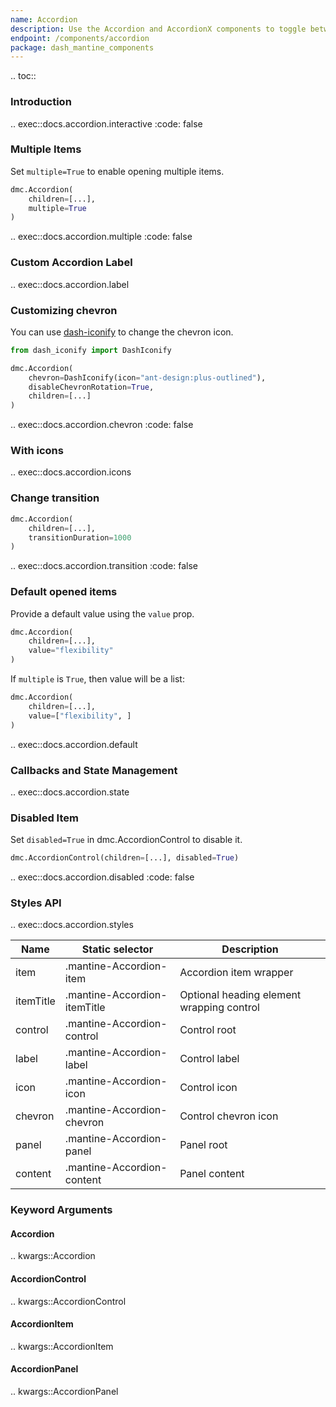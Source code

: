 ```yaml
---
name: Accordion
description: Use the Accordion and AccordionX components to toggle between hiding and showing large amount of content.
endpoint: /components/accordion
package: dash_mantine_components
---
```


.. toc::

### Introduction

.. exec::docs.accordion.interactive
    :code: false

### Multiple Items

Set `multiple=True` to enable opening multiple items.

```python
dmc.Accordion(
    children=[...],
    multiple=True
)
```

.. exec::docs.accordion.multiple
    :code: false

### Custom Accordion Label

.. exec::docs.accordion.label

### Customizing chevron

You can use [dash-iconify](/dash-iconify) to change the chevron icon.

```python
from dash_iconify import DashIconify

dmc.Accordion(
    chevron=DashIconify(icon="ant-design:plus-outlined"),
    disableChevronRotation=True,
    children=[...]
)
```

.. exec::docs.accordion.chevron
    :code: false

### With icons

.. exec::docs.accordion.icons

### Change transition

```python
dmc.Accordion(
    children=[...],
    transitionDuration=1000
)
```

.. exec::docs.accordion.transition
    :code: false

### Default opened items

Provide a default value using the `value` prop.

```python
dmc.Accordion(
    children=[...],
    value="flexibility"
)
```

If `multiple` is `True`, then value will be a list:

```python
dmc.Accordion(
    children=[...],
    value=["flexibility", ]
)
```

.. exec::docs.accordion.default

### Callbacks and State Management

.. exec::docs.accordion.state

### Disabled Item

Set `disabled=True` in dmc.AccordionControl to disable it. 

```python
dmc.AccordionControl(children=[...], disabled=True)
```

.. exec::docs.accordion.disabled
    :code: false

### Styles API

.. exec::docs.accordion.styles

| Name      | Static selector              | Description                               |
|-----------|------------------------------|-------------------------------------------|
| item      | .mantine-Accordion-item      | Accordion item wrapper                    |
| itemTitle | .mantine-Accordion-itemTitle | Optional heading element wrapping control |
| control   | .mantine-Accordion-control   | Control root                              |
| label     | .mantine-Accordion-label     | Control label                             |
| icon      | .mantine-Accordion-icon      | Control icon                              |
| chevron   | .mantine-Accordion-chevron   | Control chevron icon                      |
| panel     | .mantine-Accordion-panel     | Panel root                                |
| content   | .mantine-Accordion-content   | Panel content                             |

### Keyword Arguments

#### Accordion

.. kwargs::Accordion

#### AccordionControl

.. kwargs::AccordionControl

#### AccordionItem

.. kwargs::AccordionItem

#### AccordionPanel

.. kwargs::AccordionPanel
